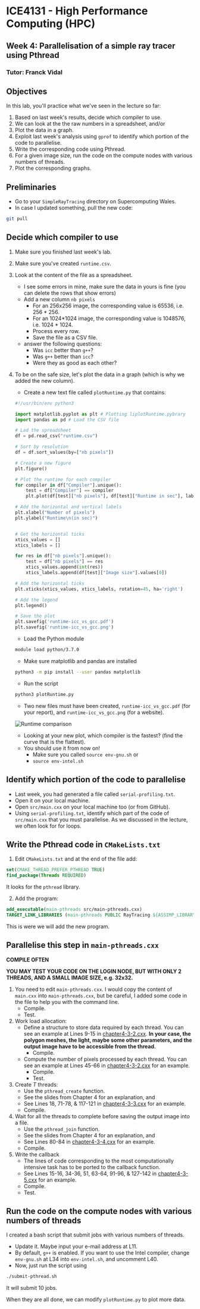 # ICE4131 - High Performance Computing (HPC)
## Week 4: Parallelisation of a simple ray tracer using Pthread
### Tutor: Franck Vidal

## Objectives

In this lab, you'll practice what we've seen in the lecture so far:

1. Based on last week's results, decide which compiler to use.
  1. We can look at the the raw numbers in a spreadsheet, and/or
  2. Plot the data in a graph.
2. Exploit last week's analysis using `gprof` to identify which portion of the code to parallelise.
3. Write the corresponding code using Pthread.
4. For a given image size, run the code on the compute nodes with various numbers of threads.
5. Plot the corresponding graphs.


## Preliminaries

- Go to your `SimpleRayTracing` directory on Supercomputing Wales.
- In case I updated something, pull the new code:
```bash
git pull
```

## Decide which compiler to use

1. Make sure you finished last week's lab.
2. Make sure you've created `runtime.csv`.
3. Look at the content of the file as a spreadsheet.
    - I see some errors in mine, make sure the data in yours is fine (you can delete the rows that show errors)
    - Add a new column `nb pixels`
        - For an 256x256 image, the corresponding value is 65536, i.e. 256 * 256.
        - For an 1024*1024 image, the corresponding value is 1048576, i.e. 1024 * 1024.
        - Process every row.
        - Save the file as a CSV file.
    - answer the following questions:
        - Was `icc` better than `g++`?
        - Was `g++` better than `icc`?
        - Were they as good as each other?
4. To be on the safe size, let's plot the data in a graph (which is why we added the new column).
    - Create a new text file called `plotRuntime.py` that contains:
    ```python
    #!/usr/bin/env python3

    import matplotlib.pyplot as plt # Plotting liplotRuntime.pybrary
    import pandas as pd # Load the CSV file

    # Lad the spreadsheet
    df = pd.read_csv("runtime.csv")

    # Sort by resolution
    df = df.sort_values(by=["nb pixels"])

    # Create a new figure
    plt.figure()

    # Plot the runtime for each compiler
    for compiler in df["Compiler"].unique():
        test = df["Compiler"] == compiler
        plt.plot(df[test]["nb pixels"], df[test]["Runtime in sec"], label=compiler)

    # Add the horizontal and vertical labels
    plt.xlabel("Number of pixels")
    plt.ylabel("Runtime\n(in sec)")


    # Get the horizontal ticks
    xtics_values = []
    xtics_labels = []

    for res in df["nb pixels"].unique():
        test = df["nb pixels"] == res
        xtics_values.append(int(res))
        xtics_labels.append(df[test]["Image size"].values[0])

    # Add the horizontal ticks
    plt.xticks(xtics_values, xtics_labels, rotation=45, ha='right')

    # Add the legend
    plt.legend()    

    # Save the plot
    plt.savefig('runtime-icc_vs_gcc.pdf')
    plt.savefig('runtime-icc_vs_gcc.png')
    ```
    - Load the Python module
    ```bash
    module load python/3.7.0
    ```
    - Make sure matplotlib and pandas are installed
    ```bash
    python3 -m pip install --user pandas matplotlib
    ```
    - Run the script
    ```bash
    python3 plotRuntime.py
    ```
    - Two new files must have been created, `runtime-icc_vs_gcc.pdf` (for your report), and `runtime-icc_vs_gcc.png` (for a website).

    ![Runtime comparison](runtime-icc_vs_gcc.png)
    - Looking at your new plot, which compiler is the fastest? (find the curve that is the flattest).
    - You should use it from now on!
        - Make sure you called `source env-gnu.sh` or
        - `source env-intel.sh`

## Identify which portion of the code to parallelise

- Last week, you had generated a file called `serial-profiling.txt`.
- Open it on your local machine.
- Open `src/main.cxx` on your local machine too (or from GitHub).
- Using `serial-profiling.txt`, identify which part of the code of `src/main.cxx` that you must parallelise. As we discussed in the lecture, we often look for for loops.

## Write the Pthread code in `CMakeLists.txt`

1. Edit `CMakeLists.txt` and at the end of the file add:

```cmake
set(CMAKE_THREAD_PREFER_PTHREAD TRUE)
find_package(Threads REQUIRED)
```

It looks for the `pthread` library.

2. Add the program:

```cmake
add_executable(main-pthreads src/main-pthreads.cxx)
TARGET_LINK_LIBRARIES (main-pthreads PUBLIC RayTracing ${ASSIMP_LIBRARY} Threads::Threads)
```

This is were we will add the new program.

## Parallelise this step in `main-pthreads.cxx`

**COMPILE OFTEN**

**YOU MAY TEST YOUR CODE ON THE LOGIN NODE, BUT WITH ONLY 2 THREADS, AND A SMALL IMAGE SIZE, e.g. 32x32.**

1. You need to edit `main-pthreads.cxx`. I would copy the content of `main.cxx` into `main-pthreads.cxx`, but be careful, I added some code in the file to help you with the command line.
    - Compile.
    - Test.
2. Work load allocation:
    - Define a structure to store data required by each thread. You can see an example at Lines 9-15 in [chapter4-3-2.cxx](../Lecture-4/chapter4-3-2.cxx). **In your case, the polygon meshes, the light, maybe some other parameters, and the output image have to be accessible from the thread.**
        - Compile.
    - Compute the number of pixels processed by each thread. You can see an example at Lines 45-66 in [chapter4-3-2.cxx](../Lecture-4/chapter4-3-2.cxx) for an example.
        - Compile.
        - Test.
3. Create *T* threads:
    - Use the `pthread_create` function.
    - See the slides from Chapter 4 for an explanation, and
    - See Lines 18, 71-78, & 117-121 in [chapter4-3-3.cxx](../Lecture-4/chapter4-3-3.cxx) for an example.
    - Compile.
4. Wait for all the threads to complete before saving the output image into a file.
    - Use the `pthread_join` function.
    - See the slides from Chapter 4 for an explanation, and
    - See Lines 80-84 in [chapter4-3-4.cxx](../Lecture-4/chapter4-3-4.cxx) for an example.
    - Compile.
5. Write the callback
    - The lines of code corresponding to the most computationally intensive task has to be ported to the callback function.
    - See Lines 15-16, 34-36, 51, 63-64, 91-96, & 127-142 in [chapter4-3-5.cxx](../Lecture-4/chapter4-3-5.cxx) for an example.
    - Compile.
    - Test.

## Run the code on the compute nodes with various numbers of threads

I created a bash script that submit jobs with various numbers of threads.

- Update it. Maybe input your e-mail address at L11.
- By default, `g++` is enabled. If you want to use the Intel compiler, change `env-gnu.sh` at L34 into `env-intel.sh`, and uncomment L40.
- Now, just run the script using
```bash
./submit-pthread.sh
```
It will submit 10 jobs.

When they are all done, we can modify `plotRuntime.py` to plot more data.
